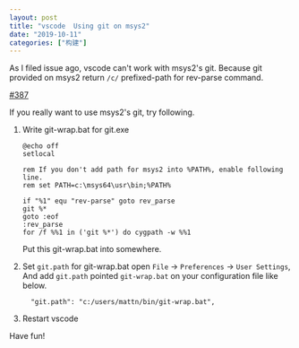 ```yaml
---
layout: post
title: "vscode  Using git on msys2"
date: "2019-10-11"
categories: ["构建"]
---
```


As I filed issue ago, vscode can't work with msys2's git. Because git provided on msys2 return `/c/` prefixed-path for rev-parse command.

[#387](https://github.com/microsoft/vscode/issues/387)

If you really want to use msys2's git, try following.

1. Write git-wrap.bat for git.exe
    
    ```
    @echo off
    setlocal
    
    rem If you don't add path for msys2 into %PATH%, enable following line.
    rem set PATH=c:\msys64\usr\bin;%PATH%
    
    if "%1" equ "rev-parse" goto rev_parse
    git %*
    goto :eof
    :rev_parse
    for /f %%1 in ('git %*') do cygpath -w %%1
    ```
    
    Put this git-wrap.bat into somewhere.
2. Set `git.path` for git-wrap.bat open `File` -> `Preferences` -> `User Settings`, And add `git.path` pointed `git-wrap.bat` on your configuration file like below.
    
    ```
      "git.path": "c:/users/mattn/bin/git-wrap.bat",
    ```
    
3. Restart vscode

Have fun!
